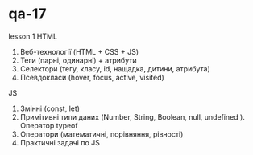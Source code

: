 # qa-17

lesson 1
HTML

1. Веб-технології (HTML + CSS + JS)
2. Теги (парні, одинарні) + атрибути
3. Селектори (тегу, класу, id, нащадка, дитини, атрибута)
4. Псевдокласи (hover, focus, active, visited)

JS

1. Змінні (const, let)
2. Примітивні типи даних (Number, String, Boolean, null, undefined ).
    Оператор typeof
3. Оператори (математичні, порівняння, рівності)
4. Практичні задачі по JS